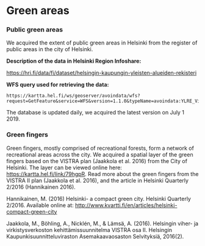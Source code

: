 # Green areas

### Public green areas

We acquired the extent of public green areas in Helsinki from the register of public areas in the city of Helsinki.

**Description of the data in Helsinki Region Infoshare:**

https://hri.fi/data/fi/dataset/helsingin-kaupungin-yleisten-alueiden-rekisteri

**WFS query used for retrieving the data:**
```
https://kartta.hel.fi/ws/geoserver/avoindata/wfs?request=GetFeature&service=WFS&version=1.1.0&typeName=avoindata:YLRE_Viheralue_alue&outputFormat=kml
```
The database is updated daily, we acquired the latest version on July 1 2019.


### Green fingers

Green fingers, mostly comprised of recreational forests, form a network of recreational areas across the city.
We acquired a spatial layer of the green fingers based on the VISTRA plan (Jaakkola et al. 2016) from the City of Helsinki. The layer can be viewed online here: https://kartta.hel.fi/link/79hgpR. Read more about the green fingers from the VISTRA II plan (Jaakkola et al. 2016), and the article in Helsinki Quarterly 2/2016 (Hannikainen 2016).

Hannikainen, M. (2016) Helsinki- a compact green city. Helsinki Quarterly 2/2016. Available online at:
http://www.kvartti.fi/en/articles/helsinki-compact-green-city

Jaakkola, M., Böhling, A., Nicklén, M., & Lämsä, A. (2016). Helsingin viher- ja virkistysverkoston kehittämissuunnitelma VISTRA osa II. Helsingin Kaupunkisuunnitteluviraston Asemakaavaosaston Selvityksiä, 2016(2).











